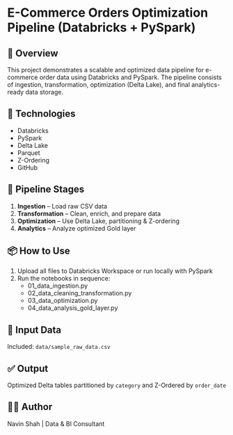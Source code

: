 # E-Commerce Orders Optimization Pipeline (Databricks + PySpark)

## 📌 Overview
This project demonstrates a scalable and optimized data pipeline for e-commerce order data using Databricks and PySpark. The pipeline consists of ingestion, transformation, optimization (Delta Lake), and final analytics-ready data storage.

## 🧰 Technologies
- Databricks
- PySpark
- Delta Lake
- Parquet
- Z-Ordering
- GitHub

## 📂 Pipeline Stages
1. **Ingestion** – Load raw CSV data
2. **Transformation** – Clean, enrich, and prepare data
3. **Optimization** – Use Delta Lake, partitioning & Z-ordering
4. **Analytics** – Analyze optimized Gold layer

## 📦 How to Use
1. Upload all files to Databricks Workspace or run locally with PySpark
2. Run the notebooks in sequence:
   - 01_data_ingestion.py
   - 02_data_cleaning_transformation.py
   - 03_data_optimization.py
   - 04_data_analysis_gold_layer.py

## 📁 Input Data
Included: `data/sample_raw_data.csv`

## ✅ Output
Optimized Delta tables partitioned by `category` and Z-Ordered by `order_date`

## 👨‍💻 Author
Navin Shah | Data & BI Consultant
